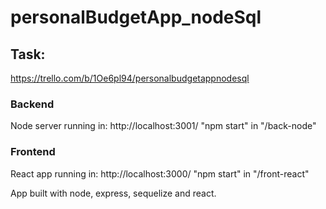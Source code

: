 # personalBudgetApp_nodeSql

## Task:
https://trello.com/b/1Oe6pl94/personalbudgetappnodesql

### Backend
Node server running in: http://localhost:3001/
"npm start" in "/back-node"

### Frontend
React app running in: http://localhost:3000/
"npm start" in "/front-react"


App built with node, express, sequelize and react. 
